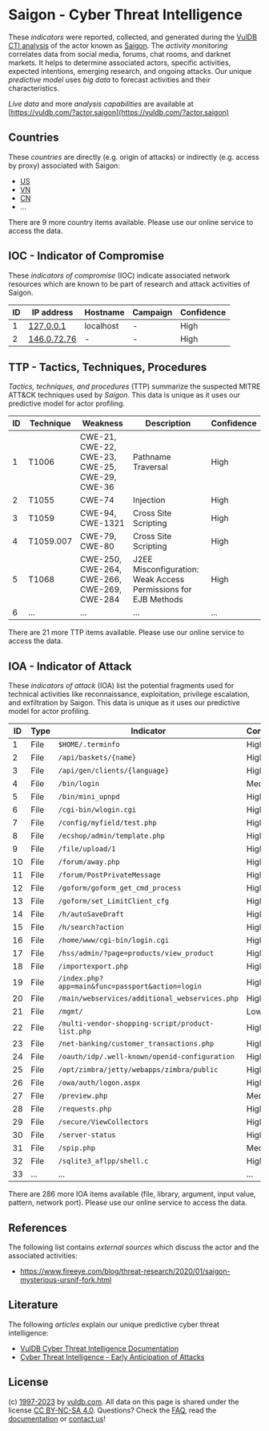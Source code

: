 # Saigon - Cyber Threat Intelligence

These _indicators_ were reported, collected, and generated during the [VulDB CTI analysis](https://vuldb.com/?kb.cti) of the actor known as [Saigon](https://vuldb.com/?actor.saigon). The _activity monitoring_ correlates data from social media, forums, chat rooms, and darknet markets. It helps to determine associated actors, specific activities, expected intentions, emerging research, and ongoing attacks. Our unique _predictive model_ uses _big data_ to forecast activities and their characteristics.

_Live data_ and more _analysis capabilities_ are available at [https://vuldb.com/?actor.saigon](https://vuldb.com/?actor.saigon)

## Countries

These _countries_ are directly (e.g. origin of attacks) or indirectly (e.g. access by proxy) associated with Saigon:

* [US](https://vuldb.com/?country.us)
* [VN](https://vuldb.com/?country.vn)
* [CN](https://vuldb.com/?country.cn)
* ...

There are 9 more country items available. Please use our online service to access the data.

## IOC - Indicator of Compromise

These _indicators of compromise_ (IOC) indicate associated network resources which are known to be part of research and attack activities of Saigon.

ID | IP address | Hostname | Campaign | Confidence
-- | ---------- | -------- | -------- | ----------
1 | [127.0.0.1](https://vuldb.com/?ip.127.0.0.1) | localhost | - | High
2 | [146.0.72.76](https://vuldb.com/?ip.146.0.72.76) | - | - | High

## TTP - Tactics, Techniques, Procedures

_Tactics, techniques, and procedures_ (TTP) summarize the suspected MITRE ATT&CK techniques used by _Saigon_. This data is unique as it uses our predictive model for actor profiling.

ID | Technique | Weakness | Description | Confidence
-- | --------- | -------- | ----------- | ----------
1 | T1006 | CWE-21, CWE-22, CWE-23, CWE-25, CWE-29, CWE-36 | Pathname Traversal | High
2 | T1055 | CWE-74 | Injection | High
3 | T1059 | CWE-94, CWE-1321 | Cross Site Scripting | High
4 | T1059.007 | CWE-79, CWE-80 | Cross Site Scripting | High
5 | T1068 | CWE-250, CWE-264, CWE-266, CWE-269, CWE-284 | J2EE Misconfiguration: Weak Access Permissions for EJB Methods | High
6 | ... | ... | ... | ...

There are 21 more TTP items available. Please use our online service to access the data.

## IOA - Indicator of Attack

These _indicators of attack_ (IOA) list the potential fragments used for technical activities like reconnaissance, exploitation, privilege escalation, and exfiltration by Saigon. This data is unique as it uses our predictive model for actor profiling.

ID | Type | Indicator | Confidence
-- | ---- | --------- | ----------
1 | File | `$HOME/.terminfo` | High
2 | File | `/api/baskets/{name}` | High
3 | File | `/api/gen/clients/{language}` | High
4 | File | `/bin/login` | Medium
5 | File | `/bin/mini_upnpd` | High
6 | File | `/cgi-bin/wlogin.cgi` | High
7 | File | `/config/myfield/test.php` | High
8 | File | `/ecshop/admin/template.php` | High
9 | File | `/file/upload/1` | High
10 | File | `/forum/away.php` | High
11 | File | `/forum/PostPrivateMessage` | High
12 | File | `/goform/goform_get_cmd_process` | High
13 | File | `/goform/set_LimitClient_cfg` | High
14 | File | `/h/autoSaveDraft` | High
15 | File | `/h/search?action` | High
16 | File | `/home/www/cgi-bin/login.cgi` | High
17 | File | `/hss/admin/?page=products/view_product` | High
18 | File | `/importexport.php` | High
19 | File | `/index.php?app=main&func=passport&action=login` | High
20 | File | `/main/webservices/additional_webservices.php` | High
21 | File | `/mgmt/` | Low
22 | File | `/multi-vendor-shopping-script/product-list.php` | High
23 | File | `/net-banking/customer_transactions.php` | High
24 | File | `/oauth/idp/.well-known/openid-configuration` | High
25 | File | `/opt/zimbra/jetty/webapps/zimbra/public` | High
26 | File | `/owa/auth/logon.aspx` | High
27 | File | `/preview.php` | Medium
28 | File | `/requests.php` | High
29 | File | `/secure/ViewCollectors` | High
30 | File | `/server-status` | High
31 | File | `/spip.php` | Medium
32 | File | `/sqlite3_aflpp/shell.c` | High
33 | ... | ... | ...

There are 286 more IOA items available (file, library, argument, input value, pattern, network port). Please use our online service to access the data.

## References

The following list contains _external sources_ which discuss the actor and the associated activities:

* https://www.fireeye.com/blog/threat-research/2020/01/saigon-mysterious-ursnif-fork.html

## Literature

The following _articles_ explain our unique predictive cyber threat intelligence:

* [VulDB Cyber Threat Intelligence Documentation](https://vuldb.com/?kb.cti)
* [Cyber Threat Intelligence - Early Anticipation of Attacks](https://www.scip.ch/en/?labs.20201022)

## License

(c) [1997-2023](https://vuldb.com/?kb.changelog) by [vuldb.com](https://vuldb.com/?kb.about). All data on this page is shared under the license [CC BY-NC-SA 4.0](https://creativecommons.org/licenses/by-nc-sa/4.0/). Questions? Check the [FAQ](https://vuldb.com/?kb.faq), read the [documentation](https://vuldb.com/?kb) or [contact us](https://vuldb.com/?contact)!
